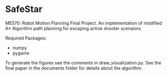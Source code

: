 # SafeStar
 ME570: Robot Motion Planning Final Project. An implementation of modified A* Algorithm path planning for escaping active shooter scenaiors

Required Packages:
* numpy
* pygame

To generate the figures see the comments in draw_visualization.py. See the final paper in the documents folder for details about the algorithm.
